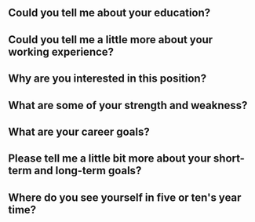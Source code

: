 ## Could you tell me about your education?

## Could you tell me a little more about your working experience?

## Why are you interested in this position?

## What are some of your strength and weakness?

## What are your career goals?

## Please tell me a little bit more about your short-term and long-term goals?

## Where do you see yourself in five or ten's year time?


